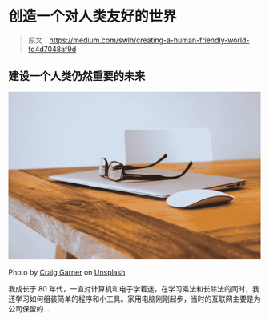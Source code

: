 # 创造一个对人类友好的世界

> 原文：<https://medium.com/swlh/creating-a-human-friendly-world-fd4d7048af9d>

## 建设一个人类仍然重要的未来

![](img/c1a873c570216e0b391ef3aa42b58d1a.png)

Photo by [Craig Garner](https://unsplash.com/@craiggarner?utm_source=unsplash&utm_medium=referral&utm_content=creditCopyText) on [Unsplash](https://unsplash.com/search/photos/laptop-with-glasses?utm_source=unsplash&utm_medium=referral&utm_content=creditCopyText)

我成长于 80 年代，一直对计算机和电子学着迷，在学习乘法和长除法的同时，我还学习如何组装简单的程序和小工具。家用电脑刚刚起步，当时的互联网主要是为公司保留的…